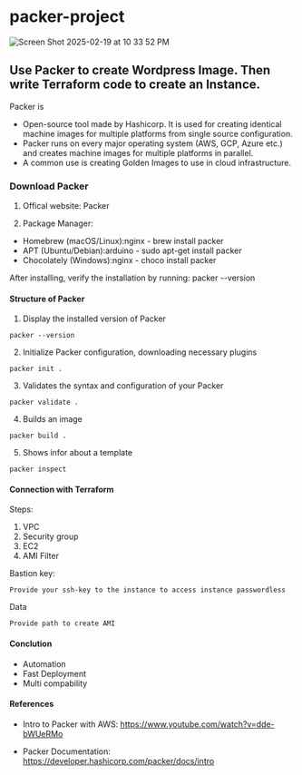 # packer-project

![Screen Shot 2025-02-19 at 10 33 52 PM](https://github.com/user-attachments/assets/dba28787-fd3a-4972-950d-ffd78d8e1f52)

## Use Packer to create Wordpress Image. Then write Terraform code to create an Instance.

Packer is
* Open-source tool made by Hashicorp. It is used for creating identical machine images for multiple platforms from single source configuration.
* Packer runs on every major operating system (AWS, GCP, Azure etc.) and creates machine images for multiple platforms in parallel.
* A common use is creating Golden Images to use in cloud infrastructure.

  
### Download Packer 
1. Offical website: Packer 
[
](https://developer.hashicorp.com/packer/install)

2. Package Manager:
  * Homebrew (macOS/Linux):nginx - brew install packer
  * APT (Ubuntu/Debian):arduino - sudo apt-get install packer
  * Chocolately (Windows):nginx - choco install packer

After installing, verify the installation by running: packer --version


#### Structure of Packer
1. Display the installed version of Packer
```
packer --version   
```
2. Initialize Packer configuration, downloading necessary plugins
```
packer init .
```
3. Validates the syntax and configuration of your Packer
```
packer validate .
```
4. Builds an image
```
packer build .
```
5. Shows infor about a template
```
packer inspect
```
#### Connection with Terraform
Steps:
1. VPC
2. Security group
3. EC2
4. AMI Filter

Bastion key:
```
Provide your ssh-key to the instance to access instance passwordless
```

Data
```
Provide path to create AMI
```

#### Conclution 
* Automation
* Fast Deployment
* Multi compability
  
   
#### References 
* Intro to Packer with AWS:
  https://www.youtube.com/watch?v=dde-bWUeRMo

* Packer Documentation:
  https://developer.hashicorp.com/packer/docs/intro



